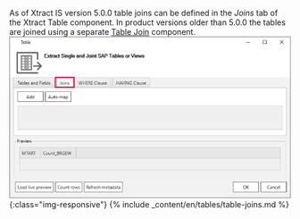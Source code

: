 
As of Xtract IS version 5.0.0 table joins can be defined in the *Joins* tab of the Xtract Table component. 
In product versions older than 5.0.0 the tables are joined using a separate [Table Join](../table-join) component.
![Table join ](/img/content/table-join-tab.png){:class="img-responsive"}
{% include _content/en/tables/table-joins.md  %}